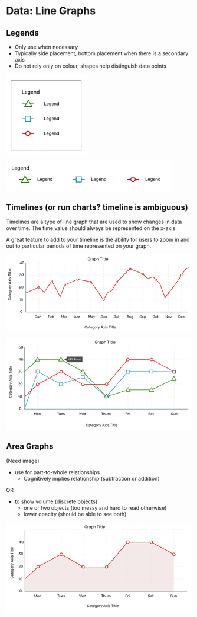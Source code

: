 # Data: Line Graphs

## Legends

* Only use when necessary 
* Typically side placement, bottom placement when there is a secondary axis
* Do not rely only on colour, shapes help distinguish data points  

![](.gitbook/assets/legend.png)

![](.gitbook/assets/legend1.png)

## Timelines \(or run charts? timeline is ambiguous\)

Timelines are a type of line graph that are used to show changes in data over time. The time value should always be represented on the x-axis.

A great feature to add to your timeline is the ability for users to zoom in and out to particular periods of time represented on your graph. 

![](.gitbook/assets/line_graph1%20%282%29.png)

![](.gitbook/assets/line_graph2.png)

## Area Graphs

\(Need image\)

* use for part-to-whole relationships
  * Cognitively implies relationship \(subtraction or addition\)

OR

* to show volume \(discrete objects\)
  * one or two objects \(too messy and hard to read otherwise\)
  * lower opacity \(should be able to see both\)

![](.gitbook/assets/line_graph.png)


